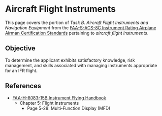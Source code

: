 # Aircraft Flight Instruments

This page covers the portion of *Task B. Aircraft Flight Instruments and Navigation Equipment* from the [FAA-S-ACS-8C Instrument Rating Airplane Airman Certification Standards](https://www.faa.gov/training_testing/testing/acs/instrument_rating_airplane_acs_8.pdf) pertaining to *aircraft flight instruments*.

## Objective

To determine the applicant exhibits satisfactory knowledge, risk management, and skills associated with managing instruments appropriate for an IFR flight.

<!--@include: ./docs/src/includes/systems/pitot-static-vacuum-instruments.md | shift:1-->

<!--@include: ./docs/src/includes/instruments/mfd.md | shift:1-->
<!--@include: ./docs/src/includes/instruments/compass.md | shift:1-->

## References

* [FAA-H-8083-15B Instrument Flying Handbook](https://www.faa.gov/sites/faa.gov/files/regulations_policies/handbooks_manuals/aviation/FAA-H-8083-15B.pdf)
  * Chapter 5: Flight Instruments
    * Page 5-28: Multi-Function Display (MFD)
